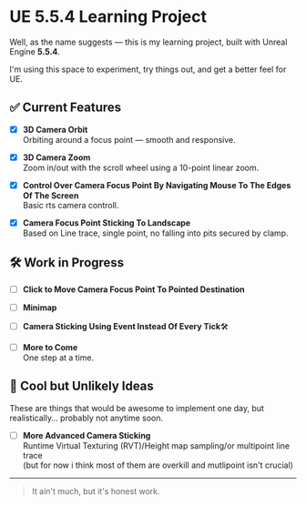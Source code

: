 # UE 5.5.4 Learning Project

Well, as the name suggests — this is my learning project, built with Unreal Engine **5.5.4**.

I'm using this space to experiment, try things out, and get a better feel for UE.

## ✅ Current Features

- [x] **3D Camera Orbit**  
  Orbiting around a focus point — smooth and responsive.

- [x] **3D Camera Zoom**  
  Zoom in/out with the scroll wheel using a 10-point linear zoom.  

- [X] **Control Over Camera Focus Point By Navigating Mouse To The Edges Of The Screen**  
  Basic rts camera controll.

- [X] **Camera Focus Point Sticking To Landscape**  
  Based on Line trace, single point, no falling into pits secured by clamp.

## 🛠️ Work in Progress

- [ ] **Click to Move Camera Focus Point To Pointed Destination**  

- [ ] **Minimap**

- [ ] **Camera Sticking Using Event Instead Of Every Tick**🛠️

- [ ] **More to Come**  
  One step at a time.

## 🧪 Cool but Unlikely Ideas

These are things that would be awesome to implement one day, but realistically… probably not anytime soon.

- [ ] **More Advanced Camera Sticking**  
  Runtime Virtual Texturing (RVT)/Height map sampling/or multipoint line trace  
(but for now i think most of them are overkill and mutlipoint isn't crucial)
---

> It ain't much, but it's honest work.
